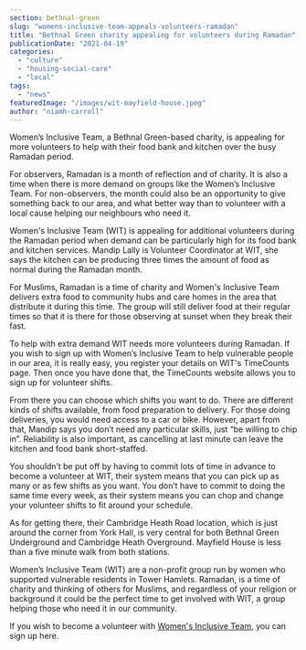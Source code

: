 ```yaml
---
section: bethnal-green
slug: "womens-inclusive-team-appeals-volunteers-ramadan"
title: "Bethnal Green charity appealing for volunteers during Ramadan"
publicationDate: "2021-04-19"
categories: 
  - "culture"
  - "housing-social-care"
  - "local"
tags: 
  - "news"
featuredImage: "/images/wit-mayfield-house.jpeg"
author: "niamh-carroll"
---
```


Women’s Inclusive Team, a Bethnal Green-based charity, is appealing for more volunteers to help with their food bank and kitchen over the busy Ramadan period. 

For observers, Ramadan is a month of reflection and of charity. It is also a time when there is more demand on groups like the Women’s Inclusive Team. For non-observers, the month could also be an opportunity to give something back to our area, and what better way than to volunteer with a local cause helping our neighbours who need it. 

Women's Inclusive Team (WIT) is appealing for additional volunteers during the Ramadan period when demand can be particularly high for its food bank and kitchen services. Mandip Lally is Volunteer Coordinator at WIT, she says the kitchen can be producing three times the amount of food as normal during the Ramadan month. 

For Muslims, Ramadan is a time of charity and Women's Inclusive Team delivers extra food to community hubs and care homes in the area that distribute it during this time. The group will still deliver food at their regular times so that it is there for those observing at sunset when they break their fast. 

To help with extra demand WIT needs more volunteers during Ramadan. If you wish to sign up with Women’s Inclusive Team to help vulnerable people in our area, it is really easy, you register your details on WIT's TimeCounts page. Then once you have done that, the TimeCounts website allows you to sign up for volunteer shifts.

From there you can choose which shifts you want to do. There are different kinds of shifts available, from food preparation to delivery. For those doing deliveries, you would need access to a car or bike. However, apart from that, Mandip says you don’t need any particular skills, just “be willing to chip in”. Reliability is also important, as cancelling at last minute can leave the kitchen and food bank short-staffed. 

You shouldn’t be put off by having to commit lots of time in advance to become a volunteer at WIT, their system means that you can pick up as many or as few shifts as you want. You don’t have to commit to doing the same time every week, as their system means you can chop and change your volunteer shifts to fit around your schedule. 

As for getting there, their Cambridge Heath Road location, which is just around the corner from York Hall, is very central for both Bethnal Green Underground and Cambridge Heath Overground. Mayfield House is less than a five minute walk from both stations. 

Women’s Inclusive Team (WIT) are a non-profit group run by women who supported vulnerable residents in Tower Hamlets. Ramadan, is a time of charity and thinking of others for Muslims, and regardless of your religion or background it could be the perfect time to get involved with WIT, a group helping those who need it in our community.

If you wish to become a volunteer with [Women's Inclusive Team](https://timecounts.org/womens-inclusive-team), you can sign up here.
